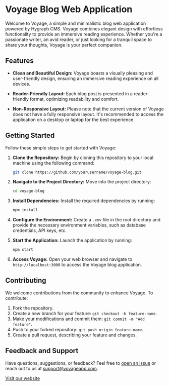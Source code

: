 # Voyage Blog Web Application

Welcome to Voyage, a simple and minimalistic blog web application powered by Hygraph CMS. Voyage combines elegant design with effortless functionality to provide an immersive reading experience. Whether you're a passionate writer, an avid reader, or just looking for a tranquil space to share your thoughts, Voyage is your perfect companion.

## Features

- **Clean and Beautiful Design:** Voyage boasts a visually pleasing and user-friendly design, ensuring an immersive reading experience on all devices.

- **Reader-Friendly Layout:** Each blog post is presented in a reader-friendly format, optimizing readability and comfort.

- **Non-Responsive Layout:** Please note that the current version of Voyage does not have a fully responsive layout. It's recommended to access the application on a desktop or laptop for the best experience.

## Getting Started

Follow these simple steps to get started with Voyage:

1. **Clone the Repository:** Begin by cloning this repository to your local machine using the following command:

   ```bash
   git clone https://github.com/yourusername/voyage-blog.git
   ```

2. **Navigate to the Project Directory:** Move into the project directory:

   ```bash
   cd voyage-blog
   ```

3. **Install Dependencies:** Install the required dependencies by running:

   ```bash
   npm install
   ```

4. **Configure the Environment:** Create a `.env` file in the root directory and provide the necessary environment variables, such as database credentials, API keys, etc.

5. **Start the Application:** Launch the application by running:

   ```bash
   npm start
   ```

6. **Access Voyage:** Open your web browser and navigate to `http://localhost:3000` to access the Voyage blog application.

## Contributing

We welcome contributions from the community to enhance Voyage. To contribute:

1. Fork the repository.
2. Create a new branch for your feature: `git checkout -b feature-name`.
3. Make your modifications and commit them: `git commit -m "Add feature"`.
4. Push to your forked repository: `git push origin feature-name`.
5. Create a pull request, describing your feature and changes.

## Feedback and Support

Have questions, suggestions, or feedback? Feel free to [open an issue](https://github.com/yourusername/voyage-blog/issues) or reach out to us at support@voyageapp.com.


[Visit our website]()
